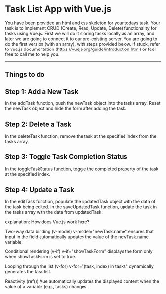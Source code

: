 # Task List App with Vue.js

You have been provided an html and css skeleton for your todays task. Your task is to implement CRUD (Create, Read, Update, Delete) functionality for tasks using Vue.js. First we will do it storing tasks locally as an array, and later we are going to connect it to our pre-existing server. You are going to do the first version (with an array), with steps provided below. If stuck, refer to vue.js documentation (https://vuejs.org/guide/introduction.html) or feel free to call me to help you. 



---

## Things to do

Step 1: Add a New Task
---
In the addTask function, push the newTask object into the tasks array.
Reset the newTask object and hide the form after adding the task.

Step 2: Delete a Task
---
In the deleteTask function, remove the task at the specified index from the tasks array.

Step 3: Toggle Task Completion Status
---
In the toggleTaskStatus function, toggle the completed property of the task at the specified index.

Step 4: Update a Task
---
In the editTask function, populate the updatedTask object with the data of the task being edited.
In the saveUpdatedTask function, update the task in the tasks array with the data from updatedTask.



explanation:
How does Vue.js work here?

Two-way data binding (v-model)
v-model="newTask.name" ensures that input in the field automatically updates the value of the newTask.name variable.

Conditional rendering (v-if)
v-if="showTaskForm" displays the form only when showTaskForm is set to true.

Looping through the list (v-for)
v-for="(task, index) in tasks" dynamically generates the task list.

Reactivity (ref())
Vue automatically updates the displayed content when the value of a variable (e.g., tasks) changes.